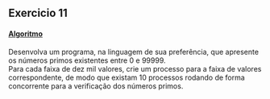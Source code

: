 ## Exercicio 11
#### [Algoritmo](../algoritmos/exercicio11.py)

Desenvolva um programa, na linguagem de sua preferência, que apresente os números primos existentes entre 0 e 99999.  
Para cada faixa de dez mil valores, crie um processo para a faixa de valores correspondente, de modo que existam 10 processos rodando de forma concorrente para a verificação dos números primos.   
